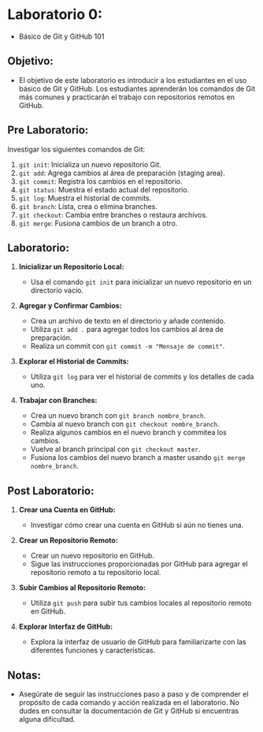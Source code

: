 # Laboratorio 0:
- Básico de Git y GitHub 101

## Objetivo:
- El objetivo de este laboratorio es introducir a los estudiantes en el uso básico de Git y GitHub. Los estudiantes aprenderán los comandos de Git más comunes y practicarán el trabajo con repositorios remotos en GitHub.

## Pre Laboratorio:
Investigar los siguientes comandos de Git:

1. `git init`: Inicializa un nuevo repositorio Git.
2. `git add`: Agrega cambios al área de preparación (staging area).
3. `git commit`: Registra los cambios en el repositorio.
4. `git status`: Muestra el estado actual del repositorio.
5. `git log`: Muestra el historial de commits.
6. `git branch`: Lista, crea o elimina branches.
7. `git checkout`: Cambia entre branches o restaura archivos.
8. `git merge`: Fusiona cambios de un branch a otro.

## Laboratorio:

1. **Inicializar un Repositorio Local:**
   - Usa el comando `git init` para inicializar un nuevo repositorio en un directorio vacío.

2. **Agregar y Confirmar Cambios:**
   - Crea un archivo de texto en el directorio y añade contenido.
   - Utiliza `git add .` para agregar todos los cambios al área de preparación.
   - Realiza un commit con `git commit -m "Mensaje de commit"`.

3. **Explorar el Historial de Commits:**
   - Utiliza `git log` para ver el historial de commits y los detalles de cada uno.

4. **Trabajar con Branches:**
   - Crea un nuevo branch con `git branch nombre_branch`.
   - Cambia al nuevo branch con `git checkout nombre_branch`.
   - Realiza algunos cambios en el nuevo branch y commitea los cambios.
   - Vuelve al branch principal con `git checkout master`.
   - Fusiona los cambios del nuevo branch a master usando `git merge nombre_branch`.

## Post Laboratorio:

1. **Crear una Cuenta en GitHub:**
   - Investigar cómo crear una cuenta en GitHub si aún no tienes una.

2. **Crear un Repositorio Remoto:**
   - Crear un nuevo repositorio en GitHub.
   - Sigue las instrucciones proporcionadas por GitHub para agregar el repositorio remoto a tu repositorio local.

3. **Subir Cambios al Repositorio Remoto:**
   - Utiliza `git push` para subir tus cambios locales al repositorio remoto en GitHub.

4. **Explorar Interfaz de GitHub:**
   - Explora la interfaz de usuario de GitHub para familiarizarte con las diferentes funciones y características.

## Notas:
- Asegúrate de seguir las instrucciones paso a paso y de comprender el propósito de cada comando y acción realizada en el laboratorio. No dudes en consultar la documentación de Git y GitHub si encuentras alguna dificultad.
